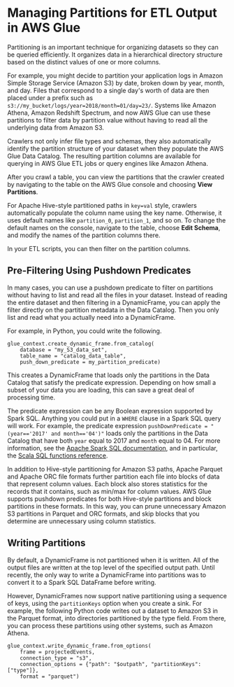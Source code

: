 # Managing Partitions for ETL Output in AWS Glue<a name="aws-glue-programming-etl-partitions"></a>

Partitioning is an important technique for organizing datasets so they can be queried efficiently\. It organizes data in a hierarchical directory structure based on the distinct values of one or more columns\.

For example, you might decide to partition your application logs in Amazon Simple Storage Service \(Amazon S3\) by date, broken down by year, month, and day\. Files that correspond to a single day's worth of data are then placed under a prefix such as `s3://my_bucket/logs/year=2018/month=01/day=23/`\. Systems like Amazon Athena, Amazon Redshift Spectrum, and now AWS Glue can use these partitions to filter data by partition value without having to read all the underlying data from Amazon S3\.

Crawlers not only infer file types and schemas, they also automatically identify the partition structure of your dataset when they populate the AWS Glue Data Catalog\. The resulting partition columns are available for querying in AWS Glue ETL jobs or query engines like Amazon Athena\.

After you crawl a table, you can view the partitions that the crawler created by navigating to the table on the AWS Glue console and choosing **View Partitions**\.

For Apache Hive\-style partitioned paths in `key=val` style, crawlers automatically populate the column name using the key name\. Otherwise, it uses default names like `partition_0`, `partition_1`, and so on\. To change the default names on the console, navigate to the table, choose **Edit Schema**, and modify the names of the partition columns there\.

In your ETL scripts, you can then filter on the partition columns\.

## Pre\-Filtering Using Pushdown Predicates<a name="aws-glue-programming-etl-partitions-pushdowns"></a>

In many cases, you can use a pushdown predicate to filter on partitions without having to list and read all the files in your dataset\. Instead of reading the entire dataset and then filtering in a DynamicFrame, you can apply the filter directly on the partition metadata in the Data Catalog\. Then you only list and read what you actually need into a DynamicFrame\.

For example, in Python, you could write the following\.

```
glue_context.create_dynamic_frame.from_catalog(
    database = "my_S3_data_set",
    table_name = "catalog_data_table",
    push_down_predicate = my_partition_predicate)
```

This creates a DynamicFrame that loads only the partitions in the Data Catalog that satisfy the predicate expression\. Depending on how small a subset of your data you are loading, this can save a great deal of processing time\.

The predicate expression can be any Boolean expression supported by Spark SQL\. Anything you could put in a `WHERE` clause in a Spark SQL query will work\. For example, the predicate expression `pushDownPredicate = "(year=='2017' and month=='04')"` loads only the partitions in the Data Catalog that have both `year` equal to 2017 and `month` equal to 04\. For more information, see the [Apache Spark SQL documentation](https://spark.apache.org/docs/2.1.1/sql-programming-guide.html), and in particular, the [Scala SQL functions reference](https://spark.apache.org/docs/2.1.1/api/scala/index.html#org.apache.spark.sql.functions$)\.

In addition to Hive\-style partitioning for Amazon S3 paths, Apache Parquet and Apache ORC file formats further partition each file into blocks of data that represent column values\. Each block also stores statistics for the records that it contains, such as min/max for column values\. AWS Glue supports pushdown predicates for both Hive\-style partitions and block partitions in these formats\. In this way, you can prune unnecessary Amazon S3 partitions in Parquet and ORC formats, and skip blocks that you determine are unnecessary using column statistics\.

## Writing Partitions<a name="aws-glue-programming-etl-partitions-writing"></a>

By default, a DynamicFrame is not partitioned when it is written\. All of the output files are written at the top level of the specified output path\. Until recently, the only way to write a DynamicFrame into partitions was to convert it to a Spark SQL DataFrame before writing\.

However, DynamicFrames now support native partitioning using a sequence of keys, using the `partitionKeys` option when you create a sink\. For example, the following Python code writes out a dataset to Amazon S3 in the Parquet format, into directories partitioned by the type field\. From there, you can process these partitions using other systems, such as Amazon Athena\.

```
glue_context.write_dynamic_frame.from_options(
    frame = projectedEvents,
    connection_type = "s3",    
    connection_options = {"path": "$outpath", "partitionKeys": ["type"]},
    format = "parquet")
```
